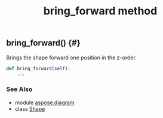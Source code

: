 ﻿---
title: bring_forward method
second_title: Aspose.Diagram for Python via .NET API References
description: 
type: docs
weight: 20
url: /python-net/aspose.diagram/shape/bring_forward/
is_root: false
---

## bring_forward() {#}

Brings the shape forward one position in the z-order.



```python
def bring_forward(self):
    ...
```





### See Also
* module [aspose.diagram](../../)
* class [Shape](/diagram/python-net/aspose.diagram/shape)

